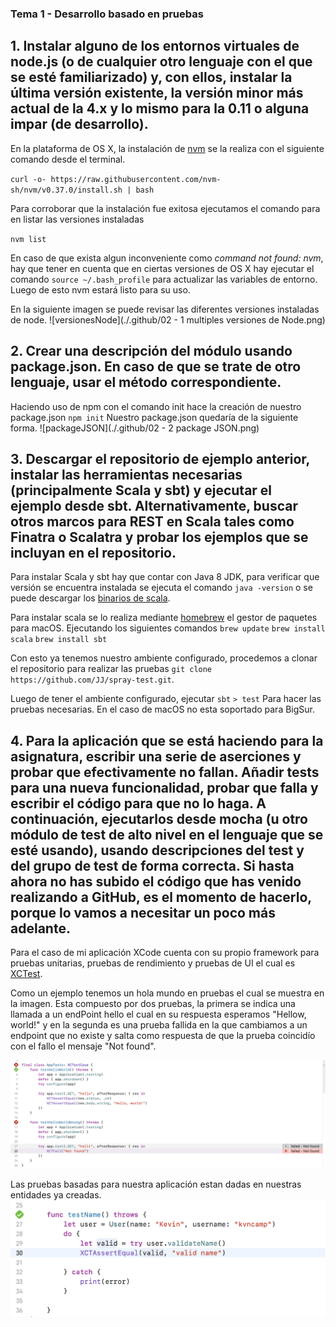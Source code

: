 ### Tema 1 - Desarrollo basado en pruebas 

## 1. Instalar alguno de los entornos virtuales de node.js (o de cualquier otro lenguaje con el que se esté familiarizado) y, con ellos, instalar la última versión existente, la versión minor más actual de la 4.x y lo mismo para la 0.11 o alguna impar (de desarrollo).

En la plataforma de OS X, la instalación de [nvm](https://github.com/nvm-sh/nvm#installing-and-updating) se la realiza con el siguiente comando desde el terminal.

`curl -o- https://raw.githubusercontent.com/nvm-sh/nvm/v0.37.0/install.sh | bash`

Para corroborar que la instalación fue exitosa ejecutamos el comando para en listar las versiones instaladas 

`nvm list`

En caso de que exista algun inconveniente como *command not found: nvm*, hay que tener en cuenta que en ciertas versiones de OS X hay ejecutar el comando `source ~/.bash_profile` para actualizar las variables de entorno. Luego de esto nvm estará listo para su uso.

En la siguiente imagen se puede revisar las diferentes versiones instaladas de node. 
![versionesNode](./.github/02 - 1 multiples versiones de Node.png)


## 2. Crear una descripción del módulo usando package.json. En caso de que se trate de otro lenguaje, usar el método correspondiente.

Haciendo uso de npm con el comando init hace la creación de nuestro package.json 
`npm init`
Nuestro package.json quedaría de la siguiente forma.
![packageJSON](./.github/02 - 2 package JSON.png)

## 3. Descargar el repositorio de ejemplo anterior, instalar las herramientas necesarias (principalmente Scala y sbt) y ejecutar el ejemplo desde sbt. Alternativamente, buscar otros marcos para REST en Scala tales como Finatra o Scalatra y probar los ejemplos que se incluyan en el repositorio.

Para instalar Scala y sbt hay que contar con Java 8 JDK, para verificar que versión se encuentra instalada se ejecuta el comando 
`java -version` o se puede descargar los [binarios de scala](https://downloads.lightbend.com/scala/2.13.4/scala-2.13.4.tgz). 

Para instalar scala se lo realiza mediante [homebrew](https://brew.sh/index_es) el gestor de paquetes para macOS. Ejecutando los siguientes comandos
`brew update`
`brew install scala`
`brew install sbt`

Con esto ya tenemos nuestro ambiente configurado, procedemos a clonar el repositorio para realizar las pruebas `git clone https://github.com/JJ/spray-test.git`.

Luego de tener el ambiente configurado, ejecutar 
`sbt` 
`> test`
Para hacer las pruebas necesarias. En el caso de macOS no esta soportado para BigSur.

## 4. Para la aplicación que se está haciendo para la asignatura, escribir una serie de aserciones y probar que efectivamente no fallan. Añadir tests para una nueva funcionalidad, probar que falla y escribir el código para que no lo haga. A continuación, ejecutarlos desde mocha (u otro módulo de test de alto nivel en el lenguaje que se esté usando), usando descripciones del test y del grupo de test de forma correcta. Si hasta ahora no has subido el código que has venido realizando a GitHub, es el momento de hacerlo, porque lo vamos a necesitar un poco más adelante.
Para el caso de mi aplicación XCode cuenta con su propio framework para pruebas unitarias, pruebas de rendimiento y pruebas de UI el cual es [XCTest](https://developer.apple.com/documentation/xctest).

Como un ejemplo tenemos un hola mundo en pruebas el cual se muestra en la imagen. Esta compuesto por dos pruebas, la primera se indica una llamada a un endPoint hello el cual en su respuesta esperamos "Hellow, world!" y en la segunda es una prueba fallida en la que cambiamos a un endpoint que no existe y salta como respuesta de que la prueba coincidío con el fallo el mensaje "Not found".

![02-4XCodeTests](./.github/02-4XCodeTests.png)

Las pruebas basadas para nuestra aplicación estan dadas en nuestras entidades ya creadas.
![02-4XCodeTest2](./.github/02-4XCodeTest2.png)

